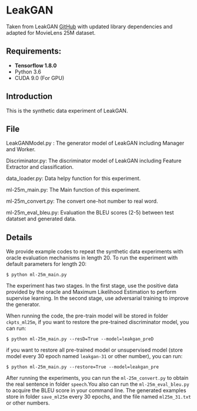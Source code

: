 # LeakGAN

Taken from LeakGAN [GitHub](https://github.com/CR-Gjx/LeakGAN) with updated library dependencies and adapted for MovieLens 25M dataset.


## Requirements: 
* **Tensorflow 1.8.0**
* Python 3.6
* CUDA 9.0 (For GPU)

## Introduction
This is the synthetic data experiment of LeakGAN.

## File

LeakGANModel.py : The generator model of LeakGAN including Manager and Worker.

Discriminator.py: The discriminator model of LeakGAN including Feature Extractor and classification.

data_loader.py: Data helpy function for this experiment.

ml-25m_main.py: The Main function of this experiment.

ml-25m_convert.py: The convert one-hot number to real word.

ml-25m_eval_bleu.py: Evaluation the BLEU scores (2-5) between test datatset and generated data.

## Details 
We provide example codes to repeat the synthetic data experiments with oracle evaluation mechanisms in length 20.
To run the experiment with default parameters for length 20:
```
$ python ml-25m_main.py
```

The experiment has two stages. In the first stage, use the positive data provided by the oracle and Maximum Likelihood Estimation to perform supervise learning. In the second stage, use adversarial training to improve the generator.

When running the code, the pre-train model will be stored in folder ``ckpts_ml25m``, if you want to restore the pre-trained discriminator model, you can run:
```
$ python ml-25m_main.py --resD=True --model=leakgan_preD
``` 

if you want to restore all pre-trained model or unsupervised model (store model every 30 epoch named ``leakgan-31`` or other number), you can run:
```
$ python ml-25m_main.py --restore=True --model=leakgan_pre
``` 

After running the experiments, you can run the ``ml-25m_convert.py`` to obtain the real sentence in folder ``speech``.You also can run the ``ml-25m_eval_bleu.py`` to acquire the BLEU score in your command line.
The generated examples store in folder ``save_ml25m`` every 30 epochs, and the file named ``ml25m_31.txt`` or other numbers.

